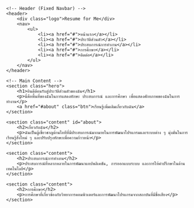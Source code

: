 <!DOCTYPE html>
<html lang="th">
<head>
    <meta charset="UTF-8">
    <meta name="viewport" content="width=device-width, initial-scale=1.0">
    <title>ประวัติส่วนตัว</title>
    <link rel="stylesheet" href="styles.css">
</head>
<body>

    <!-- Header (Fixed Navbar) -->
    <header>
        <div class="logo">Resume for Me</div>
        <nav>
            <ul>
                <li><a href="#">หน้าแรก</a></li>
                <li><a href="#">ประวัติส่วนตัว</a></li>
                <li><a href="#">ประสบการณ์การทำงาน</a></li>
                <li><a href="#">การศึกษา</a></li>
                <li><a href="#">ติดต่อ</a></li>
            </ul>
        </nav>
    </header>

    <!-- Main Content -->
    <section class="hero">
        <h1>ยินดีต้อนรับสู่ประวัติส่วนตัวของฉัน</h1>
        <p>นี่คือพื้นที่ของฉันในการแสดงทักษะ ประสบการณ์ และการศึกษา เพื่อแสดงศักยภาพของฉันในการทำงาน</p>
        <a href="#about" class="btn">เรียนรู้เพิ่มเติมเกี่ยวกับฉัน</a>
    </section>

    <section class="content" id="about">
        <h2>เกี่ยวกับฉัน</h2>
        <p>ฉันเป็นผู้เชี่ยวชาญด้านไอทีที่มีประสบการณ์มากมายในการพัฒนาโปรแกรมและระบบต่าง ๆ มุ่งมั่นในการเรียนรู้สิ่งใหม่ ๆ และปรับปรุงทักษะเพื่อความก้าวหน้า</p>
    </section>

    <section class="content">
        <h2>ประสบการณ์การทำงาน</h2>
        <p>ประสบการณ์ที่หลากหลายในการพัฒนาแอปพลิเคชัน, การออกแบบระบบ และการให้คำปรึกษาในด้านเทคโนโลยี</p>
    </section>

    <section class="content">
        <h2>การศึกษา</h2>
        <p>การศึกษาที่เกี่ยวข้องกับวิทยาการคอมพิวเตอร์และการพัฒนาโปรแกรมจากสถาบันที่มีชื่อเสียง</p>
    </section>

</body>
</html>
